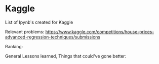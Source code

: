 # Kaggle
List of Ipynb's created for Kaggle

Relevant problems:
https://www.kaggle.com/competitions/house-prices-advanced-regression-techniques/submissions

Ranking:

General Lessons learned, Things that could've gone better:
